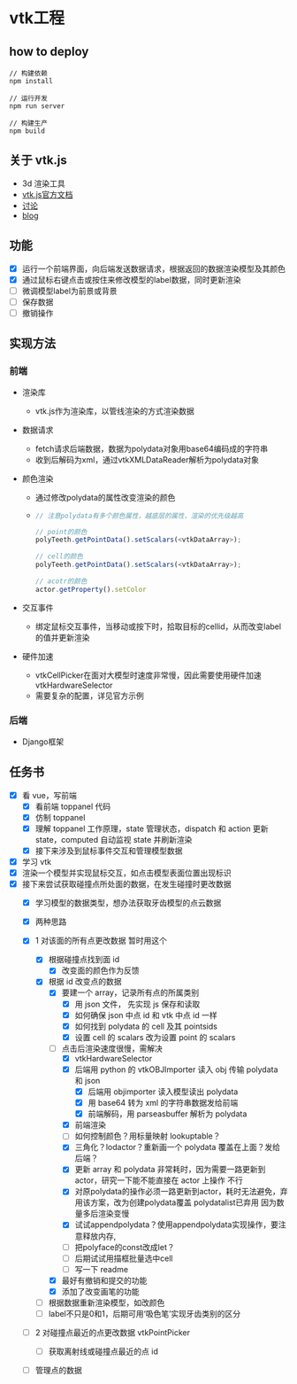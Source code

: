 # vtk工程

## how to deploy

```shell
// 构建依赖
npm install

// 运行开发
npm run server

// 构建生产
npm build
```

## 关于 vtk.js

- 3d 渲染工具
- [vtk.js官方文档](https://kitware.github.io/vtk-js)
- [讨论](https://discourse.vtk.org/)
- [blog](https://www.weiy.city/page/6/?s=vtk)

## 功能

- [x] 运行一个前端界面，向后端发送数据请求，根据返回的数据渲染模型及其颜色
- [x] 通过鼠标右键点击或按住来修改模型的label数据，同时更新渲染
- [ ] 微调模型label为前景或背景
- [ ] 保存数据
- [ ] 撤销操作

## 实现方法

### 前端

- 渲染库

  - vtk.js作为渲染库，以管线渲染的方式渲染数据

- 数据请求

  - fetch请求后端数据，数据为polydata对象用base64编码成的字符串
  - 收到后解码为xml，通过vtkXMLDataReader解析为polydata对象

- 颜色渲染

  - 通过修改polydata的属性改变渲染的颜色

  - ```js
    // 注意polydata有多个颜色属性，越底层的属性，渲染的优先级越高
    
    // point的颜色
    polyTeeth.getPointData().setScalars(<vtkDataArray>);
                                        
    // cell的颜色
    polyTeeth.getPointData().setScalars(<vtkDataArray>);
                                        
    // acotr的颜色
    actor.getProperty().setColor
    
    ```

- 交互事件

  - 绑定鼠标交互事件，当移动或按下时，拾取目标的cellid，从而改变label的值并更新渲染

- 硬件加速

  - vtkCellPicker在面对大模型时速度非常慢，因此需要使用硬件加速vtkHardwareSelector
  - 需要复杂的配置，详见官方示例

### 后端

- Django框架

## 任务书

- [x] 看 vue，写前端
  - [x] 看前端 toppanel 代码
  - [x] 仿制 toppanel
  - [x] 理解 toppanel 工作原理，state 管理状态，dispatch 和 action 更新 state，computed 自动监视 state 并刷新渲染
  - [x] 接下来涉及到鼠标事件交互和管理模型数据
- [x] 学习 vtk
- [x] 渲染一个模型并实现鼠标交互，如点击模型表面位置出现标识
- [x] 接下来尝试获取碰撞点所处面的数据，在发生碰撞时更改数据
  - [x] 学习模型的数据类型，想办法获取牙齿模型的点云数据
  - [x] 两种思路
  - [x] 1 对该面的所有点更改数据 暂时用这个
    - [x] 根据碰撞点找到面 id
      - [x] 改变面的颜色作为反馈
    - [x] 根据 id 改变点的数据
      - [x] 要建一个 array，记录所有点的所属类别 
        - [x] 用 json 文件， 先实现 js 保存和读取
        - [x] 如何确保 json 中点 id 和 vtk 中点 id 一样
        - [x] 如何找到 polydata 的 cell 及其 pointsids
        - [x] 设置 cell 的 scalars 改为设置 point 的 scalars
      - [ ] 点击后渲染速度很慢，需解决
        - [x] vtkHardwareSelector
        - [x] 后端用 python 的 vtkOBJImporter 读入 obj 传输 polydata 和 json
          - [x] 后端用 objimporter 读入模型读出 polydata
          - [x] 用 base64 转为 xml 的字符串数据发给前端
          - [x] 前端解码，用 parseasbuffer 解析为 polydata
        - [x] 前端渲染
        - [ ] 如何控制颜色？用标量映射 lookuptable？
        - [x] 三角化？lodactor？重新画一个 polydata 覆盖在上面？发给后端？
        - [x] 更新 array 和 polydata 非常耗时，因为需要一路更新到 actor，研究一下能不能直接在 actor 上操作 不行
        - [x] 对原polydata的操作必须一路更新到actor，耗时无法避免，弃用该方案，改为创建polydata覆盖 polydatalist已弃用 因为数量多后渲染变慢
        - [x] 试试appendpolydata？使用appendpolydata实现操作，要注意释放内存,
        - [ ] 把polyface的const改成let？
        - [ ] 后期试试用描框批量选中cell
        - [ ] 写一下 readme
      - [x] 最好有撤销和提交的功能
      - [x] 添加了改变画笔的功能
    - [ ] 根据数据重新渲染模型，如改颜色
    - [ ] label不只是0和1，后期可用‘吸色笔’实现牙齿类别的区分
  - [ ] 2 对碰撞点最近的点更改数据 vtkPointPicker  
    - [ ] 获取离射线或碰撞点最近的点 id
  - [ ] 管理点的数据

